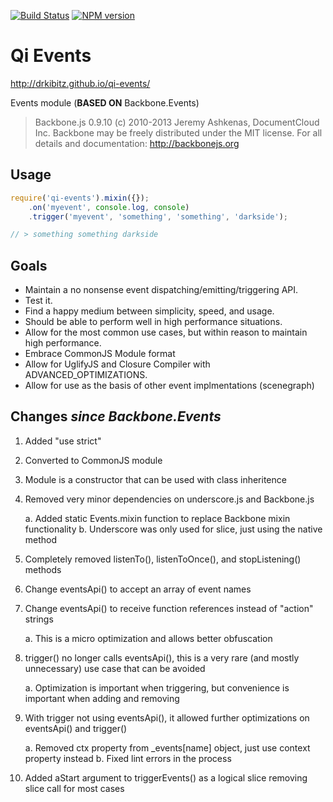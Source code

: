 [![Build Status](https://travis-ci.org/drkibitz/qi-events.png?branch=master)](https://travis-ci.org/drkibitz/qi-events)
[![NPM version](https://badge.fury.io/js/qi-events.png)](http://badge.fury.io/js/qi-events)

# Qi Events

http://drkibitz.github.io/qi-events/

Events module (**BASED ON** Backbone.Events)

> Backbone.js 0.9.10
> (c) 2010-2013 Jeremy Ashkenas, DocumentCloud Inc.
> Backbone may be freely distributed under the MIT license.
> For all details and documentation:
> http://backbonejs.org

## Usage

```javascript
require('qi-events').mixin({});
	.on('myevent', console.log, console)
	.trigger('myevent', 'something', 'something', 'darkside');

// > something something darkside
```

## Goals

- Maintain a no nonsense event dispatching/emitting/triggering API.
- Test it.
- Find a happy medium between simplicity, speed, and usage.
- Should be able to perform well in high performance situations.
- Allow for the most common use cases, but within reason to maintain high performance.
- Embrace CommonJS Module format
- Allow for UglifyJS and Closure Compiler with ADVANCED_OPTIMIZATIONS.
- Allow for use as the basis of other event implmentations (scenegraph)

## Changes *since Backbone.Events*

1. Added "use strict"
2. Converted to CommonJS module
3. Module is a constructor that can be used with class inheritence
4. Removed very minor dependencies on underscore.js and Backbone.js

    a. Added static Events.mixin function to replace Backbone mixin functionality
    b. Underscore was only used for slice, just using the native method

5. Completely removed listenTo(), listenToOnce(), and stopListening() methods
6. Change eventsApi() to accept an array of event names
7. Change eventsApi() to receive function references instead of "action" strings

    a. This is a micro optimization and allows better obfuscation

8. trigger() no longer calls eventsApi(), this is a very rare (and mostly unnecessary) use case that can be avoided

    a. Optimization is important when triggering, but convenience is important when adding and removing

9. With trigger not using eventsApi(), it allowed further optimizations on eventsApi() and trigger()

    a. Removed ctx property from _events[name] object, just use context property instead
    b. Fixed lint errors in the process

10. Added aStart argument to triggerEvents() as a logical slice removing slice call for most cases
